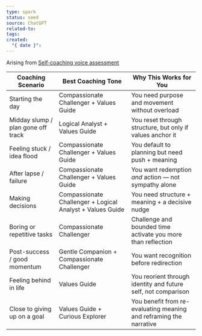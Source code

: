 ```yaml
---
type: spark
status: seed
source: ChatGPT
related-to:
tags:
created:
  "{ date }":
---
```

Arising from [Self-coaching voice assessment](Self-coaching%20voice%20assessment.md)

|**Coaching Scenario**|**Best Coaching Tone**|**Why This Works for You**|
|---|---|---|
|Starting the day|Compassionate Challenger + Values Guide|You need purpose and movement without overload|
|Midday slump / plan gone off track|Logical Analyst + Values Guide|You reset through structure, but only if values anchor it|
|Feeling stuck / idea flood|Compassionate Challenger + Values Guide|You default to planning but need push + meaning|
|After lapse / failure|Compassionate Challenger + Values Guide|You want redemption _and_ action — not sympathy alone|
|Making decisions|Compassionate Challenger + Logical Analyst + Values Guide|You need structure + meaning + a decisive nudge|
|Boring or repetitive tasks|Compassionate Challenger|Challenge and bounded time activate you more than reflection|
|Post-success / good momentum|Gentle Companion + Compassionate Challenger|You want recognition before redirection|
|Feeling behind in life|Values Guide|You reorient through identity and future self, not comparison|
|Close to giving up on a goal|Values Guide + Curious Explorer|You benefit from re-evaluating meaning and reframing the narrative|